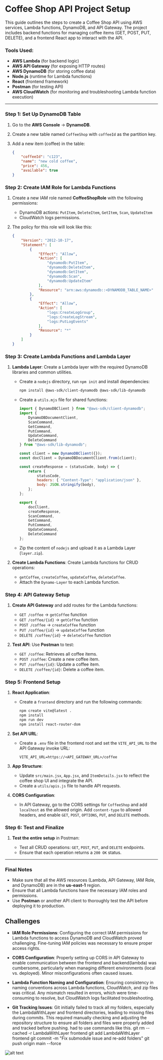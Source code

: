 
# Coffee Shop API Project Setup

This guide outlines the steps to create a Coffee Shop API using AWS services, Lambda functions, DynamoDB, and API Gateway. The project includes backend functions for managing coffee items (GET, POST, PUT, DELETE), and a frontend React app to interact with the API.

### Tools Used:

* **AWS Lambda** (for backend logic)
* **AWS API Gateway** (for exposing HTTP routes)
* **AWS DynamoDB** (for storing coffee data)
* **Node.js** (runtime for Lambda functions)
* **React** (frontend framework)
* **Postman** (for testing API)
* **AWS CloudWatch** (for monitoring and troubleshooting Lambda function execution)
---

### **Step 1: Set Up DynamoDB Table**

1. Go to the **AWS Console** → **DynamoDB**.
2. Create a new table named `CoffeeShop` with `coffeeId` as the partition key.
3. Add a new item (coffee) in the table:

   ```json
   {
       "coffeeId": "c123",
       "name": "new cold coffee",
       "price": 456,
       "available": true
   }
   ```

### **Step 2: Create IAM Role for Lambda Functions**

1. Create a new IAM role named **CoffeeShopRole** with the following permissions:

   * DynamoDB actions: `PutItem`, `DeleteItem`, `GetItem`, `Scan`, `UpdateItem`
   * CloudWatch logs permissions.
2. The policy for this role will look like this:

   ```json
   {
       "Version": "2012-10-17",
       "Statement": [
           {
               "Effect": "Allow",
               "Action": [
                   "dynamodb:PutItem",
                   "dynamodb:DeleteItem",
                   "dynamodb:GetItem",
                   "dynamodb:Scan",
                   "dynamodb:UpdateItem"
               ],
               "Resource": "arn:aws:dynamodb::<DYNAMODB_TABLE_NAME>"
           },
           {
               "Effect": "Allow",
               "Action": [
                   "logs:CreateLogGroup",
                   "logs:CreateLogStream",
                   "logs:PutLogEvents"
               ],
               "Resource": "*"
           }
       ]
   }
   ```

### **Step 3: Create Lambda Functions and Lambda Layer**

1. **Lambda Layer**: Create a Lambda layer with the required DynamoDB libraries and common utilities.

   * Create a `nodejs` directory, run `npm init` and install dependencies:

     ```bash
     npm install @aws-sdk/client-dynamodb @aws-sdk/lib-dynamodb
     ```
   * Create a `utils.mjs` file for shared functions:

     ```javascript
     import { DynamoDBClient } from "@aws-sdk/client-dynamodb";
     import {
         DynamoDBDocumentClient,
         ScanCommand,
         GetCommand,
         PutCommand,
         UpdateCommand,
         DeleteCommand
     } from "@aws-sdk/lib-dynamodb";

     const client = new DynamoDBClient({});
     const docClient = DynamoDBDocumentClient.from(client);

     const createResponse = (statusCode, body) => {
         return {
             statusCode,
             headers: { "Content-Type": "application/json" },
             body: JSON.stringify(body),
         };
     };

     export {
         docClient,
         createResponse,
         ScanCommand,
         GetCommand,
         PutCommand,
         UpdateCommand,
         DeleteCommand
     };
     ```
   * Zip the content of `nodejs` and upload it as a Lambda Layer (`layer.zip`).

2. **Create Lambda Functions**: Create Lambda functions for CRUD operations:

   * `getCoffee`, `createCoffee`, `updateCoffee`, `deleteCoffee`.
   * Attach the `Dynamo-Layer` to each Lambda function.

### **Step 4: API Gateway Setup**

1. **Create API Gateway** and add routes for the Lambda functions:

   * `GET /coffee` → `getCoffee` function
   * `GET /coffee/{id}` → `getCoffee` function
   * `POST /coffee` → `createCoffee` function
   * `PUT /coffee/{id}` → `updateCoffee` function
   * `DELETE /coffee/{id}` → `deleteCoffee` function

2. **Test API**: Use **Postman** to test:

   * `GET /coffee`: Retrieves all coffee items.
   * `POST /coffee`: Create a new coffee item.
   * `PUT /coffee/{id}`: Update a coffee item.
   * `DELETE /coffee/{id}`: Delete a coffee item.

### **Step 5: Frontend Setup**

1. **React Application**:

   * Create a `frontend` directory and run the following commands:

     ```bash
     npm create vite@latest .
     npm install
     npm run dev
     npm install react-router-dom
     ```

2. **Set API URL**:

   * Create a `.env` file in the frontend root and set the `VITE_API_URL` to the API Gateway invoke URL:

     ```env
     VITE_API_URL=https://<API_GATEWAY_URL>/coffee
     ```

3. **App Structure**:

   * Update `src/main.jsx`, `App.jsx`, and `ItemDetails.jsx` to reflect the coffee shop UI and integrate the API.
   * Create a `utils/apis.js` file to handle API requests.

4. **CORS Configuration**:

   * In API Gateway, go to the CORS settings for `CoffeeShop` and add `localhost` as the allowed origin. Add `content-type` to allowed headers, and enable `GET`, `POST`, `OPTIONS`, `PUT`, and `DELETE` methods.

### **Step 6: Test and Finalize**

1. **Test the entire setup** in Postman:

   * Test all CRUD operations: `GET`, `POST`, `PUT`, and `DELETE` endpoints.
   * Ensure that each operation returns a `200 OK` status.

---

### **Final Notes**

* Make sure that all the AWS resources (Lambda, API Gateway, IAM Role, and DynamoDB) are in the **us-east-1** region.
* Ensure that all Lambda functions have the necessary IAM roles and permissions.
* Use **Postman** or another API client to thoroughly test the API before deploying it to production.


## Challenges

* **IAM Role Permissions**: Configuring the correct IAM permissions for Lambda functions to access DynamoDB and CloudWatch proved challenging. Fine-tuning IAM policies was necessary to ensure proper access rights.

* **CORS Configuration**: Properly setting up CORS in API Gateway to enable communication between the frontend and backend(lambda) was cumbersome, particularly when managing different environments (local vs. deployed). Minor misconfigurations often caused issues.

* **Lambda Function Naming and Configuration**: Ensuring consistency in naming conventions across Lambda functions, CloudWatch, and zip files was critical. Any mismatch resulted in errors, which were time-consuming to resolve, but CloudWatch logs facilitated troubleshooting.

* **Git Tracking Issues**: Git initially failed to track all my folders, especially the LambdaWithLayer and frontend directories, leading to missing files during commits. This required manually checking and adjusting the repository structure to ensure all folders and files were properly added and tracked before pushing. had to use commands like this. git rm --cached -r LambdaWithLayer frontend
git add LambdaWithLayer frontend
git commit -m "Fix submodule issue and re-add folders"
git push origin main --force




![alt text](image-1.png)